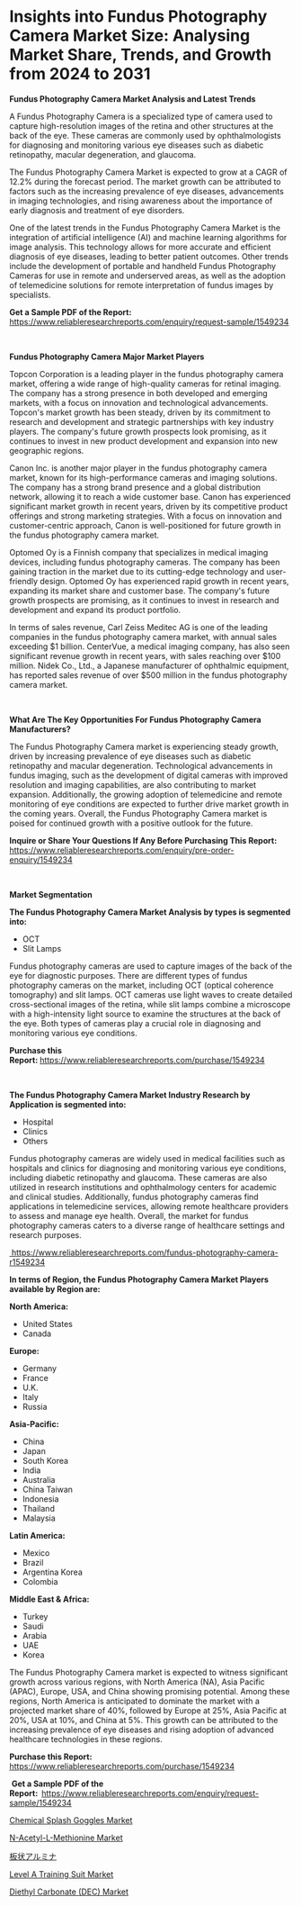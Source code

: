 <p><h1>Insights into Fundus Photography Camera Market Size: Analysing Market Share, Trends, and Growth from 2024 to 2031</h1></p><p><strong>Fundus Photography Camera Market Analysis and Latest Trends</strong></p>
<p><p>A Fundus Photography Camera is a specialized type of camera used to capture high-resolution images of the retina and other structures at the back of the eye. These cameras are commonly used by ophthalmologists for diagnosing and monitoring various eye diseases such as diabetic retinopathy, macular degeneration, and glaucoma.</p><p>The Fundus Photography Camera Market is expected to grow at a CAGR of 12.2% during the forecast period. The market growth can be attributed to factors such as the increasing prevalence of eye diseases, advancements in imaging technologies, and rising awareness about the importance of early diagnosis and treatment of eye disorders.</p><p>One of the latest trends in the Fundus Photography Camera Market is the integration of artificial intelligence (AI) and machine learning algorithms for image analysis. This technology allows for more accurate and efficient diagnosis of eye diseases, leading to better patient outcomes. Other trends include the development of portable and handheld Fundus Photography Cameras for use in remote and underserved areas, as well as the adoption of telemedicine solutions for remote interpretation of fundus images by specialists.</p></p>
<p><strong>Get a Sample PDF of the Report:&nbsp;</strong> <a href="https://www.reliableresearchreports.com/enquiry/request-sample/1549234">https://www.reliableresearchreports.com/enquiry/request-sample/1549234</a></p>
<p>&nbsp;</p>
<p><strong>Fundus Photography Camera Major Market Players</strong></p>
<p><p>Topcon Corporation is a leading player in the fundus photography camera market, offering a wide range of high-quality cameras for retinal imaging. The company has a strong presence in both developed and emerging markets, with a focus on innovation and technological advancements. Topcon's market growth has been steady, driven by its commitment to research and development and strategic partnerships with key industry players. The company's future growth prospects look promising, as it continues to invest in new product development and expansion into new geographic regions.</p><p>Canon Inc. is another major player in the fundus photography camera market, known for its high-performance cameras and imaging solutions. The company has a strong brand presence and a global distribution network, allowing it to reach a wide customer base. Canon has experienced significant market growth in recent years, driven by its competitive product offerings and strong marketing strategies. With a focus on innovation and customer-centric approach, Canon is well-positioned for future growth in the fundus photography camera market.</p><p>Optomed Oy is a Finnish company that specializes in medical imaging devices, including fundus photography cameras. The company has been gaining traction in the market due to its cutting-edge technology and user-friendly design. Optomed Oy has experienced rapid growth in recent years, expanding its market share and customer base. The company's future growth prospects are promising, as it continues to invest in research and development and expand its product portfolio.</p><p>In terms of sales revenue, Carl Zeiss Meditec AG is one of the leading companies in the fundus photography camera market, with annual sales exceeding $1 billion. CenterVue, a medical imaging company, has also seen significant revenue growth in recent years, with sales reaching over $100 million. Nidek Co., Ltd., a Japanese manufacturer of ophthalmic equipment, has reported sales revenue of over $500 million in the fundus photography camera market.</p></p>
<p>&nbsp;</p>
<p><strong>What Are The Key Opportunities For Fundus Photography Camera Manufacturers?</strong></p>
<p><p>The Fundus Photography Camera market is experiencing steady growth, driven by increasing prevalence of eye diseases such as diabetic retinopathy and macular degeneration. Technological advancements in fundus imaging, such as the development of digital cameras with improved resolution and imaging capabilities, are also contributing to market expansion. Additionally, the growing adoption of telemedicine and remote monitoring of eye conditions are expected to further drive market growth in the coming years. Overall, the Fundus Photography Camera market is poised for continued growth with a positive outlook for the future.</p></p>
<p><strong>Inquire or Share Your Questions If Any Before Purchasing This Report:</strong> <a href="https://www.reliableresearchreports.com/enquiry/pre-order-enquiry/1549234">https://www.reliableresearchreports.com/enquiry/pre-order-enquiry/1549234</a></p>
<p>&nbsp;</p>
<p><strong>Market Segmentation</strong></p>
<p><strong>The Fundus Photography Camera Market Analysis by types is segmented into:</strong></p>
<p><ul><li>OCT</li><li>Slit Lamps</li></ul></p>
<p><p>Fundus photography cameras are used to capture images of the back of the eye for diagnostic purposes. There are different types of fundus photography cameras on the market, including OCT (optical coherence tomography) and slit lamps. OCT cameras use light waves to create detailed cross-sectional images of the retina, while slit lamps combine a microscope with a high-intensity light source to examine the structures at the back of the eye. Both types of cameras play a crucial role in diagnosing and monitoring various eye conditions.</p></p>
<p><strong>Purchase this Report:&nbsp;</strong><a href="https://www.reliableresearchreports.com/purchase/1549234">https://www.reliableresearchreports.com/purchase/1549234</a></p>
<p>&nbsp;</p>
<p><strong>The Fundus Photography Camera Market Industry Research by Application is segmented into:</strong></p>
<p><ul><li>Hospital</li><li>Clinics</li><li>Others</li></ul></p>
<p><p>Fundus photography cameras are widely used in medical facilities such as hospitals and clinics for diagnosing and monitoring various eye conditions, including diabetic retinopathy and glaucoma. These cameras are also utilized in research institutions and ophthalmology centers for academic and clinical studies. Additionally, fundus photography cameras find applications in telemedicine services, allowing remote healthcare providers to assess and manage eye health. Overall, the market for fundus photography cameras caters to a diverse range of healthcare settings and research purposes.</p></p>
<p><a href="https://www.reliableresearchreports.com/fundus-photography-camera-r1549234">&nbsp;https://www.reliableresearchreports.com/fundus-photography-camera-r1549234</a></p>
<p><strong>In terms of Region, the Fundus Photography Camera Market Players available by Region are:</strong></p>
<p>
    <p> <strong> North America: </strong>
        <ul>
            <li>United States</li>
            <li>Canada</li>
        </ul>
        </p> 
    <p> <strong> Europe: </strong>
        <ul>
            <li>Germany</li>
            <li>France</li>
            <li>U.K.</li>
            <li>Italy</li>
            <li>Russia</li>
        </ul>
        </p> 
    <p> <strong> Asia-Pacific: </strong>
        <ul>
            <li>China</li>
            <li>Japan</li>
            <li>South Korea</li>
            <li>India</li>
            <li>Australia</li>
            <li>China Taiwan</li>
            <li>Indonesia</li>
            <li>Thailand</li>
            <li>Malaysia</li>
        </ul>
        </p> 
    <p> <strong> Latin America: </strong>
        <ul>
            <li>Mexico</li>
            <li>Brazil</li>
            <li>Argentina Korea</li>
            <li>Colombia</li>
        </ul>
        </p> 
    <p> <strong> Middle East & Africa: </strong>
        <ul>
            <li>Turkey</li>
            <li>Saudi</li>
            <li>Arabia</li>
            <li>UAE</li>
            <li>Korea</li>
        </ul>
    </p>
    </p>
<p><p>The Fundus Photography Camera market is expected to witness significant growth across various regions, with North America (NA), Asia Pacific (APAC), Europe, USA, and China showing promising potential. Among these regions, North America is anticipated to dominate the market with a projected market share of 40%, followed by Europe at 25%, Asia Pacific at 20%, USA at 10%, and China at 5%. This growth can be attributed to the increasing prevalence of eye diseases and rising adoption of advanced healthcare technologies in these regions.</p></p>
<p><strong>Purchase this Report: </strong><a href="https://www.reliableresearchreports.com/purchase/1549234">https://www.reliableresearchreports.com/purchase/1549234</a></p>
<p>&nbsp;<strong>Get a Sample PDF of the Report:&nbsp;&nbsp;</strong><a href="https://www.reliableresearchreports.com/enquiry/request-sample/1549234">https://www.reliableresearchreports.com/enquiry/request-sample/1549234</a></p>
<p><strong></strong></p>
<p><p><a href="https://github.com/mbisetmhermsr/Market-Research-Report-List-2/blob/main/chemical-splash-goggles-market.md">Chemical Splash Goggles Market</a></p><p><a href="https://issuu.com/reportprime-2/docs/n-acetyl-l-methionine-market-size-2030.pptx">N-Acetyl-L-Methionine Market</a></p><p><a href="https://github.com/vtbvgl20191192/Market-Research-Report-List-2/blob/main/209273750704.md">板状アルミナ</a></p><p><a href="https://github.com/zjyglelu/Market-Research-Report-List-2/blob/main/level-a-training-suit-market.md">Level A Training Suit Market</a></p><p><a href="https://issuu.com/reportprime-2/docs/diethyl-carbonate-dec-market-size-2030.pptx">Diethyl Carbonate (DEC) Market</a></p></p>